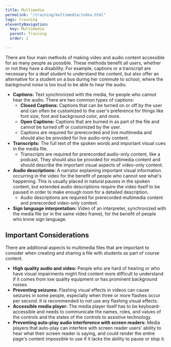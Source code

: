 ```yaml
---
title: Multimedia
permalink: "/training/multimedia/index.html"
tags: training
eleventyNavigation:
  key: Multimedia
  parent: Training
  order: 3

---
```

There are four main methods of making video and audio content accessible for as many people as possible. These methods benefit all users, whether or not they have a disability. For example, captions or a transcript are necessary for a deaf student to understand the content, but also offer an alternative for a student on a bus during her commute to school, where the background noise is too loud to be able to hear the audio.

* **Captions:** Text synchronized with the media, for people who cannot hear the audio. There are two common types of captions:
  * **Closed Captions:** Captions that can be turned on or off by the user and can often be customized to the user's preference for things like font size, font and background color, and more.
  * **Open Captions:** Captions that are burned in as part of the file and cannot be turned off or customized by the user.
  * Captions are required for prerecorded and live multimedia and should also be provided for live audio-only content.
* **Transcripts:** The full text of the spoken words and important visual cues in the media file.
  * Transcripts are required for prerecorded audio-only content, like a podcast. They should also be provided for multimedia content and should describe the important visual aspects of video-only content.
* **Audio descriptions:** A narrator explaining important visual information occurring in the video for the benefit of people who cannot see what's happening. This is usually placed in natural pauses in the spoken content, but extended audio descriptions require the video itself to be paused in order to make enough room for a detailed description.
  * Audio descriptions are required for prerecorded multimedia content and prerecorded video-only content.
* **Sign language interpretation:** Video of an interpreter, synchronized with the media file (or in the same video frame), for the benefit of people who know sign language.

## Important Considerations

There are additional aspects to multimedia files that are important to consider when creating and sharing a file with students as part of course content.

* **High quality audio and video:** People who are hard of hearing or who have visual impairments might find content more difficult to understand if it comes from low quality equipment or has prominent background noises.
* **Preventing seizures:** Flashing visual effects in videos can cause seizures in some people, especially when three or more flashes occur per second. It is recommended to not use any flashing visual effects.
* **Accessible media player:** The media player itself has to be keyboard-accessible and needs to communicate the names, roles, and values of the controls and the states of the controls to assistive technology.
* **Preventing auto-play audio interference with screen readers:** Media players that auto-play can interfere with screen reader users' ability to hear what their screen reader is saying, and could render the entire page's content impossible to use if it lacks the ability to pause or stop it.